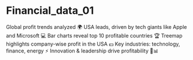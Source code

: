 # Financial_data_01
Global profit trends analyzed 🌍 
USA  leads, driven by tech giants like Apple and Microsoft 💻 
Bar charts reveal top 10 profitable countries 🏆
Treemap highlights company-wise profit in the USA 💵 
Key industries: technology, finance, energy ⚡ Innovation &amp; leadership drive profitability 🚀📊
